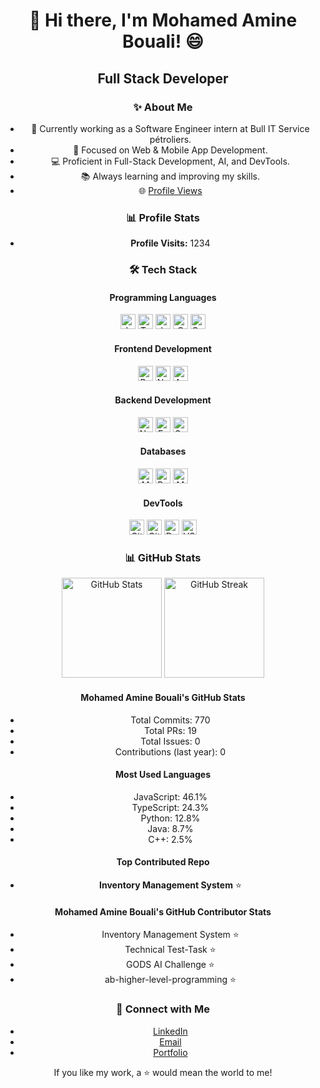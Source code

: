 <div align="center">

  <h1>👋 Hi there, I'm Mohamed Amine Bouali! 😄</h1>
  <h2>Full Stack Developer</h2>

  <!-- ───────────────────────────── About ───────────────────────────── -->
### ✨ About Me

- 💼 Currently working as a Software Engineer intern at Bull IT Service pétroliers.
- 🌱 Focused on Web & Mobile App Development.
- 💻 Proficient in Full-Stack Development, AI, and DevTools.
- 📚 Always learning and improving my skills.
- 🌐 [Profile Views](#)

### 📊 Profile Stats

- **Profile Visits:** 1234

<!-- ───────────────────────────── Tech Stack ───────────────────────────── -->
### 🛠️ Tech Stack

#### Programming Languages
<img src="https://cdn.simpleicons.org/javascript/F7DF1E" height="24" title="JavaScript" />
<img src="https://cdn.simpleicons.org/typescript/3178C6" height="24" title="TypeScript" />
<img src="https://cdn.simpleicons.org/java/007396" height="24" title="Java" />
<img src="https://cdn.simpleicons.org/c/C3E2A5" height="24" title="C" />
<img src="https://cdn.simpleicons.org/cpp/00599C" height="24" title="C++" />

#### Frontend Development
<img src="https://cdn.simpleicons.org/react/61DAFB" height="24" title="React" />
<img src="https://cdn.simpleicons.org/nextdotjs/000000" height="24" title="Next.js" />
<img src="https://cdn.simpleicons.org/angular/DD0031" height="24" title="Angular" />

#### Backend Development
<img src="https://cdn.simpleicons.org/nodedotjs/339933" height="24" title="Node.js" />
<img src="https://cdn.simpleicons.org/express/000000" height="24" title="Express.js" />
<img src="https://cdn.simpleicons.org/spring/6DB33F" height="24" title="Spring Boot" />

#### Databases
<img src="https://cdn.simpleicons.org/mongodb/47A248" height="24" title="MongoDB" />
<img src="https://cdn.simpleicons.org/postgresql/4169E1" height="24" title="PostgreSQL" />
<img src="https://cdn.simpleicons.org/mysql/4479A1" height="24" title="MySQL" />

#### DevTools
<img src="https://cdn.simpleicons.org/git/F05032" height="24" title="Git" />
<img src="https://cdn.simpleicons.org/github/181717" height="24" title="GitHub" />
<img src="https://cdn.simpleicons.org/docker/2496ED" height="24" title="Docker" />
<img src="https://cdn.simpleicons.org/vscode/007ACC" height="24" title="VS Code" />

<!-- ───────────────────────────── GitHub Stats ───────────────────────────── -->
### 📊 GitHub Stats

<div align="center">
  <img height="160" src="https://github-readme-stats.vercel.app/api?username=mohamedaminebouali&show_icons=true&theme=dracula&hide_border=true" alt="GitHub Stats" />
  <img height="160" src="https://streak-stats.demolab.com?user=mohamedaminebouali&theme=dracula&hide_border=true" alt="GitHub Streak" />
</div>

#### Mohamed Amine Bouali's GitHub Stats
- Total Commits: 770
- Total PRs: 19
- Total Issues: 0
- Contributions (last year): 0

#### Most Used Languages
- JavaScript: 46.1%
- TypeScript: 24.3%
- Python: 12.8%
- Java: 8.7%
- C++: 2.5%

#### Top Contributed Repo
- **Inventory Management System** ⭐

#### Mohamed Amine Bouali's GitHub Contributor Stats
- Inventory Management System ⭐
- Technical Test-Task ⭐
- GODS AI Challenge ⭐
- ab-higher-level-programming ⭐

<!-- ───────────────────────────── Contact ───────────────────────────── -->
### 🤝 Connect with Me

- [LinkedIn](https://www.linkedin.com/in/YOUR_LINKEDIN_SLUG)
- [Email](mailto:YOUR_EMAIL_HERE)
- [Portfolio](https://YOUR-PORTFOLIO-URL)

If you like my work, a ⭐ would mean the world to me!

</div>
